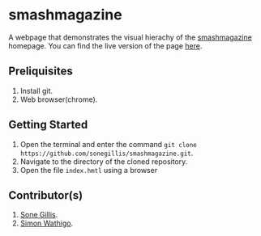 # smashmagazine
A webpage that demonstrates the visual hierachy of the [smashmagazine](https://www.smashingmagazine.com/) homepage. You can find the live version of the page [here](https://sonegillis.github.io/smashmagazine/).


## Preliquisites
1. Install git.
2. Web browser(chrome).

## Getting Started
1. Open the terminal and enter the command `git clone https://github.com/sonegillis/smashmagazine.git`.
2. Navigate to the directory of the cloned repository.
3. Open the file `index.hmtl` using a browser

## Contributor(s)
1. [Sone Gillis](https://github.com/sonegillis).
2. [Simon Wathigo](https://github.com/wathigo).

